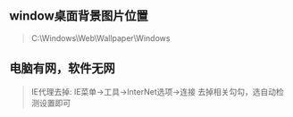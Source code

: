 ## window桌面背景图片位置
>C:\Windows\Web\Wallpaper\Windows

## 电脑有网，软件无网
>IE代理去掉: IE菜单->工具->InterNet选项->连接
>去掉相关勾勾，选自动检测设置即可